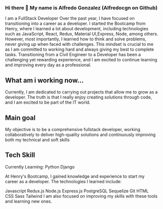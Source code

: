 ### Hi there 👋 My name is Alfredo Gonzalez (Alfredocgn on Github)
 
I am a FullStack Developer 
Over the past year, I have focused on transitioning into a career as a developer. I started the Bootcamp from Henry, where I learned a lot about development, including technologies such as JavaScript, React, Redux, Material UI,Express, Node, among others. However, most importantly, I learned how to think and solve problems, never giving up when faced with challenges. This mindset is crucial to me as I am committed to working hard and always giving my best to complete tasks. Transitioning from a Civil Engineer to a Developer has been a challenging yet rewarding experience, and I am excited to continue learning and improving every day as a professional.

## What am i working now...
Currently, I am dedicated to carrying out projects that allow me to grow as a developer. The truth is that I really enjoy creating solutions through code, and I am excited to be part of the IT world.

## Main goal
My objective is to be a comprehensive fullstack developer, working collaboratively to deliver high-quality solutions and continuously improving both my technical and soft skills

## Tech Skill
Currently Learning:
Python
Django

At Henry's Bootcamp, I gained knowledge and experience to start my career as a developer. The technologies I learned include:

Javascript
Redux.js
Node.js
Express.js
PostgreSQL
Sequelize
Git
HTML
CSS
Sass
Tailwind
I am also focused on improving my skills with these tools and learning new ones.
